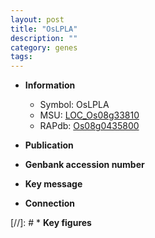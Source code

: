 ```yaml
---
layout: post
title: "OsLPLA"
description: ""
category: genes
tags: 
---
```


* **Information**  
    + Symbol: OsLPLA  
    + MSU: [LOC_Os08g33810](http://rice.uga.edu/cgi-bin/ORF_infopage.cgi?orf=LOC_Os08g33810)  
    + RAPdb: [Os08g0435800](http://rapdb.dna.affrc.go.jp/viewer/gbrowse_details/irgsp1?name=Os08g0435800)  

* **Publication**  

* **Genbank accession number**  

* **Key message**  

* **Connection**  

[//]: # * **Key figures**  



